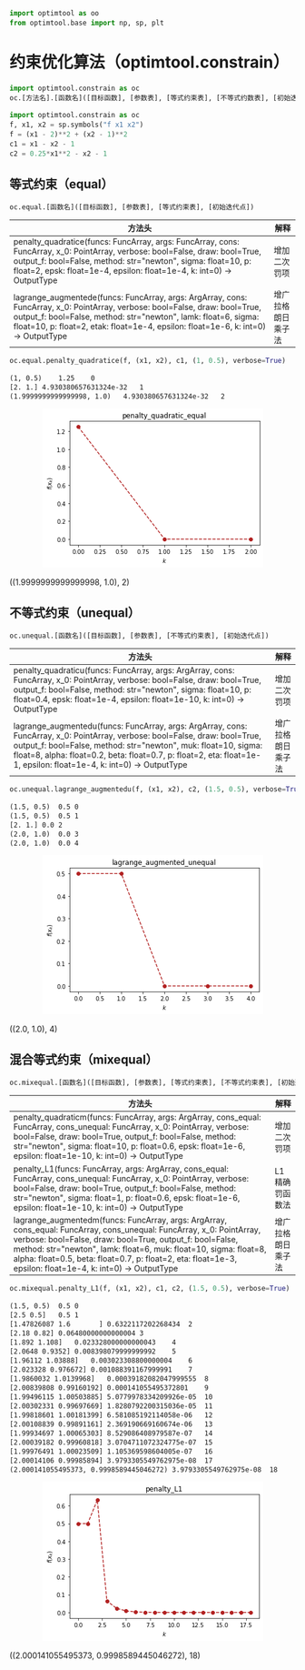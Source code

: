 ```python
import optimtool as oo
from optimtool.base import np, sp, plt
```

# 约束优化算法（optimtool.constrain）

```python
import optimtool.constrain as oc
oc.[方法名].[函数名]([目标函数], [参数表], [等式约束表], [不等式约数表], [初始迭代点])
```


```python
import optimtool.constrain as oc
f, x1, x2 = sp.symbols("f x1 x2")
f = (x1 - 2)**2 + (x2 - 1)**2
c1 = x1 - x2 - 1
c2 = 0.25*x1**2 - x2 - 1
```

## 等式约束（equal）

```python
oc.equal.[函数名]([目标函数], [参数表], [等式约束表], [初始迭代点])
```

| 方法头                                                                                                                                                   | 解释        |
| ----------------------------------------------------------------------------------------------------------------------------------------------------- | --------- |
| penalty_quadratice(funcs: FuncArray, args: FuncArray, cons: FuncArray, x_0: PointArray, verbose: bool=False, draw: bool=True, output_f: bool=False, method: str="newton", sigma: float=10, p: float=2, epsk: float=1e-4, epsilon: float=1e-4, k: int=0) -> OutputType                     | 增加二次罚项    |
| lagrange_augmentede(funcs: FuncArray, args: ArgArray, cons: FuncArray, x_0: PointArray, verbose: bool=False, draw: bool=True, output_f: bool=False, method: str="newton", lamk: float=6, sigma: float=10, p: float=2, etak: float=1e-4, epsilon: float=1e-6, k: int=0) -> OutputType | 增广拉格朗日乘子法 |


```python
oc.equal.penalty_quadratice(f, (x1, x2), c1, (1, 0.5), verbose=True)
```

```text
(1, 0.5)	1.25	0
[2. 1.]	4.930380657631324e-32	1
(1.9999999999999998, 1.0)	4.930380657631324e-32	2
```

<p align="center">
    <a href=""> 
        <img src="../../tests/constrain/images/penalty_quadratic_equal.png"> 
    </a>
</p>

((1.9999999999999998, 1.0), 2)

## 不等式约束（unequal）

```python
oc.unequal.[函数名]([目标函数], [参数表], [不等式约束表], [初始迭代点])
```

| 方法头                                                                                                                                                                      | 解释        |
| ------------------------------------------------------------------------------------------------------------------------------------------------------------------------ | --------- |
| penalty_quadraticu(funcs: FuncArray, args: ArgArray, cons: FuncArray, x_0: PointArray, verbose: bool=False, draw: bool=True, output_f: bool=False, method: str="newton", sigma: float=10, p: float=0.4, epsk: float=1e-4, epsilon: float=1e-10, k: int=0) -> OutputType                                     | 增加二次罚项    |
| lagrange_augmentedu(funcs: FuncArray, args: ArgArray, cons: FuncArray, x_0: PointArray, verbose: bool=False, draw: bool=True, output_f: bool=False, method: str="newton", muk: float=10, sigma: float=8, alpha: float=0.2, beta: float=0.7, p: float=2, eta: float=1e-1, epsilon: float=1e-4, k: int=0) -> OutputType | 增广拉格朗日乘子法 |


```python
oc.unequal.lagrange_augmentedu(f, (x1, x2), c2, (1.5, 0.5), verbose=True)
```

```text
(1.5, 0.5)	0.5	0
(1.5, 0.5)	0.5	1
[2. 1.]	0.0	2
(2.0, 1.0)	0.0	3
(2.0, 1.0)	0.0	4
```

<p align="center">
    <a href=""> 
        <img src="../../tests/constrain/images/lagrange_augmentedu_unequal.png"> 
    </a>
</p>

((2.0, 1.0), 4)

## 混合等式约束（mixequal）

```python
oc.mixequal.[函数名]([目标函数], [参数表], [等式约束表], [不等式约束表], [初始迭代点])
```

| 方法头                                                                                                                                                                                                  | 解释        |
| ---------------------------------------------------------------------------------------------------------------------------------------------------------------------------------------------------- | --------- |
| penalty_quadraticm(funcs: FuncArray, args: ArgArray, cons_equal: FuncArray, cons_unequal: FuncArray, x_0: PointArray, verbose: bool=False, draw: bool=True, output_f: bool=False, method: str="newton", sigma: float=10, p: float=0.6, epsk: float=1e-6, epsilon: float=1e-10, k: int=0) -> OutputType                                             | 增加二次罚项    |
| penalty_L1(funcs: FuncArray, args: ArgArray, cons_equal: FuncArray, cons_unequal: FuncArray, x_0: PointArray, verbose: bool=False, draw: bool=True, output_f: bool=False, method: str="newton", sigma: float=1, p: float=0.6, epsk: float=1e-6, epsilon: float=1e-10, k: int=0) -> OutputType                                                     | L1精确罚函数法  |
| lagrange_augmentedm(funcs: FuncArray, args: ArgArray, cons_equal: FuncArray, cons_unequal: FuncArray, x_0: PointArray, verbose: bool=False, draw: bool=True, output_f: bool=False, method: str="newton", lamk: float=6, muk: float=10, sigma: float=8, alpha: float=0.5, beta: float=0.7, p: float=2, eta: float=1e-3, epsilon: float=1e-4, k: int=0) -> OutputType | 增广拉格朗日乘子法 |


```python
oc.mixequal.penalty_L1(f, (x1, x2), c1, c2, (1.5, 0.5), verbose=True)
```

```text
(1.5, 0.5)	0.5	0
[2.5 0.5]	0.5	1
[1.47826087 1.6       ]	0.6322117202268434	2
[2.18 0.82]	0.06480000000000004	3
[1.892 1.108]	0.023328000000000043	4
[2.0648 0.9352]	0.008398079999999992	5
[1.96112 1.03888]	0.003023308800000004	6
[2.023328 0.976672]	0.001088391167999991	7
[1.9860032 1.0139968]	0.00039182082047999555	8
[2.00839808 0.99160192]	0.000141055495372801	9
[1.99496115 1.00503885]	5.0779978334209926e-05	10
[2.00302331 0.99697669]	1.8280792200315036e-05	11
[1.99818601 1.00181399]	6.581085192114058e-06	12
[2.00108839 0.99891161]	2.369190669160674e-06	13
[1.99934697 1.00065303]	8.529086408979587e-07	14
[2.00039182 0.99960818]	3.0704711072324775e-07	15
[1.99976491 1.00023509]	1.105369598604005e-07	16
[2.00014106 0.99985894]	3.9793305549762975e-08	17
(2.000141055495373, 0.9998589445046272)	3.9793305549762975e-08	18
```

<p align="center">
    <a href=""> 
        <img src="../../tests/constrain/images/penalty_L1.png"> 
    </a>
</p>

((2.000141055495373, 0.9998589445046272), 18)